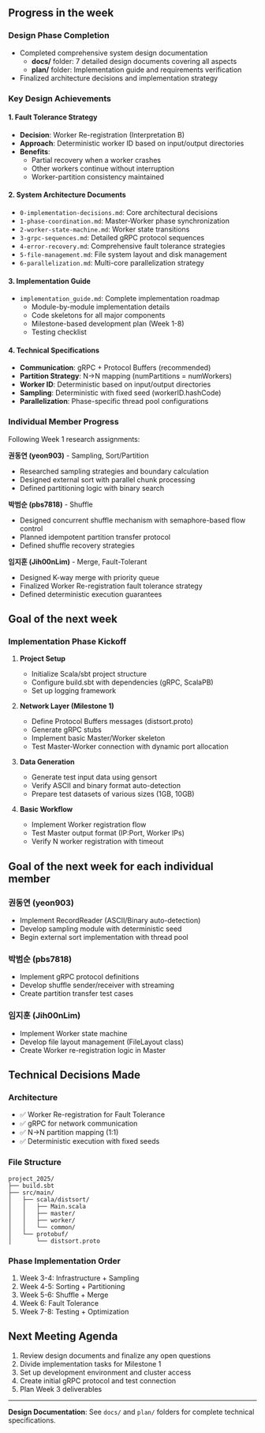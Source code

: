 ## Progress in the week

### Design Phase Completion
- Completed comprehensive system design documentation
  - **docs/** folder: 7 detailed design documents covering all aspects
  - **plan/** folder: Implementation guide and requirements verification
- Finalized architecture decisions and implementation strategy

### Key Design Achievements

#### 1. Fault Tolerance Strategy
- **Decision**: Worker Re-registration (Interpretation B)
- **Approach**: Deterministic worker ID based on input/output directories
- **Benefits**:
  - Partial recovery when a worker crashes
  - Other workers continue without interruption
  - Worker-partition consistency maintained

#### 2. System Architecture Documents
- `0-implementation-decisions.md`: Core architectural decisions
- `1-phase-coordination.md`: Master-Worker phase synchronization
- `2-worker-state-machine.md`: Worker state transitions
- `3-grpc-sequences.md`: Detailed gRPC protocol sequences
- `4-error-recovery.md`: Comprehensive fault tolerance strategies
- `5-file-management.md`: File system layout and disk management
- `6-parallelization.md`: Multi-core parallelization strategy

#### 3. Implementation Guide
- `implementation_guide.md`: Complete implementation roadmap
  - Module-by-module implementation details
  - Code skeletons for all major components
  - Milestone-based development plan (Week 1-8)
  - Testing checklist

#### 4. Technical Specifications
- **Communication**: gRPC + Protocol Buffers (recommended)
- **Partition Strategy**: N→N mapping (numPartitions = numWorkers)
- **Worker ID**: Deterministic based on input/output directories
- **Sampling**: Deterministic with fixed seed (workerID.hashCode)
- **Parallelization**: Phase-specific thread pool configurations

### Individual Member Progress
Following Week 1 research assignments:

**권동연 (yeon903)** - Sampling, Sort/Partition
- Researched sampling strategies and boundary calculation
- Designed external sort with parallel chunk processing
- Defined partitioning logic with binary search

**박범순 (pbs7818)** - Shuffle
- Designed concurrent shuffle mechanism with semaphore-based flow control
- Planned idempotent partition transfer protocol
- Defined shuffle recovery strategies

**임지훈 (Jih00nLim)** - Merge, Fault-Tolerant
- Designed K-way merge with priority queue
- Finalized Worker Re-registration fault tolerance strategy
- Defined deterministic execution guarantees

## Goal of the next week

### Implementation Phase Kickoff
1. **Project Setup**
   - Initialize Scala/sbt project structure
   - Configure build.sbt with dependencies (gRPC, ScalaPB)
   - Set up logging framework

2. **Network Layer (Milestone 1)**
   - Define Protocol Buffers messages (distsort.proto)
   - Generate gRPC stubs
   - Implement basic Master/Worker skeleton
   - Test Master-Worker connection with dynamic port allocation

3. **Data Generation**
   - Generate test input data using gensort
   - Verify ASCII and binary format auto-detection
   - Prepare test datasets of various sizes (1GB, 10GB)

4. **Basic Workflow**
   - Implement Worker registration flow
   - Test Master output format (IP:Port, Worker IPs)
   - Verify N worker registration with timeout

## Goal of the next week for each individual member

### 권동연 (yeon903)
- Implement RecordReader (ASCII/Binary auto-detection)
- Develop sampling module with deterministic seed
- Begin external sort implementation with thread pool

### 박범순 (pbs7818)
- Implement gRPC protocol definitions
- Develop shuffle sender/receiver with streaming
- Create partition transfer test cases

### 임지훈 (Jih00nLim)
- Implement Worker state machine
- Develop file layout management (FileLayout class)
- Create Worker re-registration logic in Master

## Technical Decisions Made

### Architecture
- ✅ Worker Re-registration for Fault Tolerance
- ✅ gRPC for network communication
- ✅ N→N partition mapping (1:1)
- ✅ Deterministic execution with fixed seeds

### File Structure
```
project_2025/
├── build.sbt
├── src/main/
│   ├── scala/distsort/
│   │   ├── Main.scala
│   │   ├── master/
│   │   ├── worker/
│   │   └── common/
│   └── protobuf/
│       └── distsort.proto
```

### Phase Implementation Order
1. Week 3-4: Infrastructure + Sampling
2. Week 4-5: Sorting + Partitioning
3. Week 5-6: Shuffle + Merge
4. Week 6: Fault Tolerance
5. Week 7-8: Testing + Optimization

## Next Meeting Agenda
1. Review design documents and finalize any open questions
2. Divide implementation tasks for Milestone 1
3. Set up development environment and cluster access
4. Create initial gRPC protocol and test connection
5. Plan Week 3 deliverables

---

**Design Documentation**: See `docs/` and `plan/` folders for complete technical specifications.
